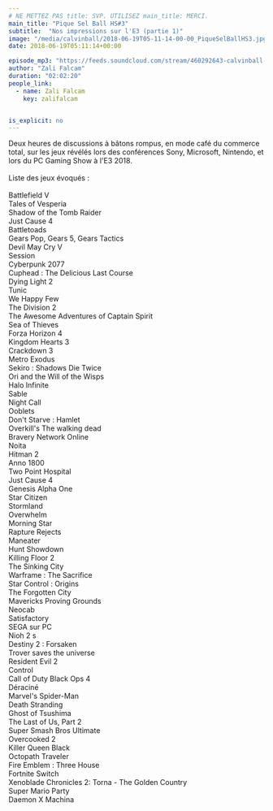 ```yaml
---
# NE METTEZ PAS title: SVP. UTILISEZ main_title: MERCI.
main_title: "Pique Sel Ball HS#3"
subtitle:  "Nos impressions sur l'E3 (partie 1)"
image: "/media/calvinball/2018-06-19T05-11-14-00-00_PiqueSelBallHS3.jpg"
date: 2018-06-19T05:11:14+00:00

episode_mp3: "https://feeds.soundcloud.com/stream/460292643-calvinball-radio-pique-sel-ball-hs3-nos-impressions-sur-le3-partie-1.mp3"
author: "Zali Falcam"
duration: "02:02:20"
people_link: 
  - name: Zali Falcam
    key: zalifalcam


is_explicit: no
---
```


<PodcastHeader/>

<!-- ECRIRE LA DESCRIPTION DE L'EPISODE SOUS CETTE LIGNE -->
Deux heures de discussions à bâtons rompus, en mode café du commerce total, sur les jeux révélés lors des conférences Sony, Microsoft, Nintendo, et lors du PC Gaming Show à l'E3 2018.<br><br>Liste des jeux évoqués : <br><br>Battlefield V<br>Tales of Vesperia<br>Shadow of the Tomb Raider <br>Just Cause 4 <br>Battletoads<br>Gears Pop, Gears 5, Gears Tactics<br>Devil May Cry V<br>Session<br>Cyberpunk 2077<br>Cuphead : The Delicious Last Course <br>Dying Light 2<br>Tunic <br>We Happy Few<br>The Division 2 <br>The Awesome Adventures of Captain Spirit <br>Sea of Thieves<br>Forza Horizon 4<br>Kingdom Hearts 3<br>Crackdown 3<br>Metro Exodus<br>Sekiro : Shadows Die Twice<br>Ori and the Will of the Wisps<br>Halo Infinite<br>Sable<br>Night Call<br>Ooblets <br>Don't Starve : Hamlet <br>Overkill's The walking dead<br>Bravery Network Online<br>Noita <br>Hitman 2 <br>Anno 1800<br>Two Point Hospital <br>Just Cause 4<br>Genesis Alpha One<br>Star Citizen<br>Stormland<br>Overwhelm<br>Morning Star<br>Rapture Rejects<br>Maneater<br>Hunt Showdown<br>Killing Floor 2<br>The Sinking City<br>Warframe : The Sacrifice<br>Star Control : Origins <br>The Forgotten City<br>Mavericks Proving Grounds<br>Neocab<br>Satisfactory<br>SEGA sur PC<br>Nioh 2 s<br>Destiny 2 : Forsaken <br>Trover saves the universe<br>Resident Evil 2 <br>Control<br>Call of Duty Black Ops 4<br>Déraciné <br>Marvel's Spider-Man <br>Death Stranding <br>Ghost of Tsushima<br>The Last of Us, Part 2 <br>Super Smash Bros Ultimate<br>Overcooked 2<br>Killer Queen Black<br>Octopath Traveler <br>Fire Emblem : Three House<br>Fortnite Switch<br>Xenoblade Chronicles 2: Torna - The Golden Country <br>Super Mario Party <br>Daemon X Machina

